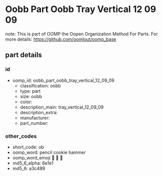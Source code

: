 # Oobb Part Oobb Tray Vertical 12 09 09  

note: This is part of OOMP the Oopen Organization Method For Parts. For more details: https://github.com/oomlout/oomp_base

##  part details





### id
* oomp_id: oobb_part_oobb_tray_vertical_12_09_09
  * classification: oobb
  * type: part
  * size: oobb
  * color: 
  * description_main: tray_vertical_12_09_09
  * description_extra: 
  * manufacturer: 
  * part_number: 

### other_codes
* short_code: ob
* oomp_word: pencil cookie hammer
* oomp_word_emoji :pencil: :cookie: :hammer:
* md5_6_alpha: 6e1e1
* md5_6: a3c489